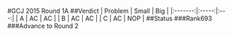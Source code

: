 #GCJ 2015 Round 1A
##Verdict
| Problem | Small | Big |
|:-------:|:-----:|:---:|
| A | AC | AC |
| B | AC | AC |
| C | AC | NOP |
##Status
###Rank693
###Advance to Round 2